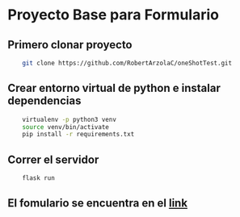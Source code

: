 # Proyecto Base para Formulario

## Primero clonar proyecto

```bash
    git clone https://github.com/RobertArzolaC/oneShotTest.git
```

## Crear entorno virtual de python e instalar dependencias

```bash
    virtualenv -p python3 venv
    source venv/bin/activate
    pip install -r requirements.txt
```

## Correr el servidor

```bash
    flask run
```

## El fomulario se encuentra en el [link](http://0.0.0.0:5000/signup/)
